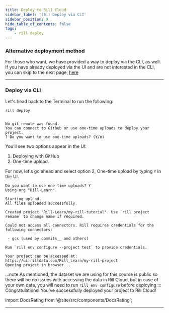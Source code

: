 ```yaml
---
title: Deploy to Rill Cloud
sidebar_label: '(5.) Deploy via CLI'
sidebar_position: 9
hide_table_of_contents: false
tags:
    - rill deploy
---
```



### Alternative deployment method

For those who want, we have provided a way to deploy via the CLI, as well. If you have already deployed via the UI and are not interested in the CLI, you can skip to the next page, [here](../107_0.md)

---
### Deploy via CLI

Let's head back to the Terminal to run the following:

```
rill deploy


No git remote was found.
You can connect to Github or use one-time uploads to deploy your project.
? Do you want to use one-time uploads? (Y/n) 
```

You'll see two options appear in the UI:

1. Deploying with GitHub
2. One-time upload.

For now, let's go ahead and select option 2, One-time upload by typing `Y` in the UI.

```
Do you want to use one-time uploads? Y
Using org "Rill-Learn".

Starting upload.
All files uploaded successfully.

Created project "Rill-Learn/my-rill-tutorial". Use `rill project rename` to change name if required.

Could not access all connectors. Rill requires credentials for the following connectors:

 - gcs (used by commits__ and others)

Run `rill env configure --project test` to provide credentials.

Your project can be accessed at: https://ui.rilldata.com/Rill_Learn/my-rill-project
Opening project in browser...
```
:::note 
As mentioned, the dataset we are using for this course is public so there will be no issues with accessing the data in Rill Cloud, but in case of your own data, you will need to run `rill env configure` before deploying
:::
Congratulations! You've successfully deployed your project to Rill Cloud!

import DocsRating from '@site/src/components/DocsRating';

---
<DocsRating />